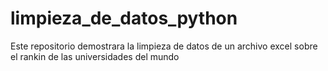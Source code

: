 # limpieza_de_datos_python

Este repositorio demostrara la limpieza de datos de un archivo excel sobre el rankin de las universidades del mundo
